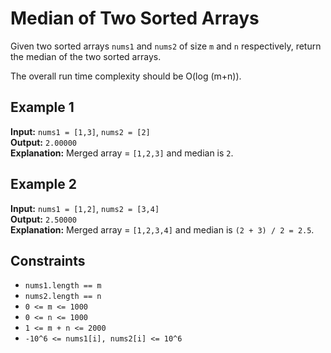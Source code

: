 # Median of Two Sorted Arrays

Given two sorted arrays `nums1` and `nums2` of size `m` and `n` respectively, return the median of the two sorted arrays.

The overall run time complexity should be O(log (m+n)).

## Example 1

**Input:** `nums1 = [1,3]`, `nums2 = [2]`  
**Output:** `2.00000`  
**Explanation:** Merged array = `[1,2,3]` and median is `2`.

## Example 2

**Input:** `nums1 = [1,2]`, `nums2 = [3,4]`  
**Output:** `2.50000`  
**Explanation:** Merged array = `[1,2,3,4]` and median is `(2 + 3) / 2 = 2.5`.

## Constraints

- `nums1.length == m`
- `nums2.length == n`
- `0 <= m <= 1000`
- `0 <= n <= 1000`
- `1 <= m + n <= 2000`
- `-10^6 <= nums1[i], nums2[i] <= 10^6`
